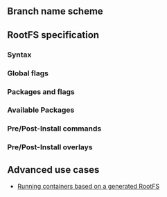 ## Branch name scheme


## RootFS specification
### Syntax
### Global flags
### Packages and flags
### Available Packages
### Pre/Post-Install commands
### Pre/Post-Install overlays

## Advanced use cases
* [Running containers based on a generated RootFS](run-as-container.md)
